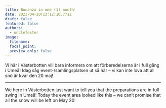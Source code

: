 ```yaml
---
title: Bonanza in one (1) month!
date: 2023-04-20T13:12:10.771Z
draft: false
featured: false
authors:
  - unclefester
image:
  filename:
  focal_point:
  preview_only: false
---
```

Vi här i Västerbotten vill bara informera om att förberedelserna är i full gång i Umeå! Idag såg event-/samlingsplatsen ut så här – vi kan inte lova att all snö är kvar den 20 maj!

******

We here in Västerbotten just want to tell you that the preparations are in full swing in Umeå! Today the event area looked like this – we can’t promise that all the snow will be left on May 20!